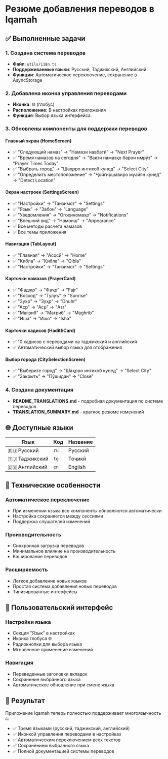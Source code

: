 # Резюме добавления переводов в Iqamah

## ✅ Выполненные задачи

### 1. Создана система переводов
- **Файл**: `utils/i18n.ts`
- **Поддерживаемые языки**: Русский, Таджикский, Английский
- **Функции**: Автоматическое переключение, сохранение в AsyncStorage

### 2. Добавлена иконка управления переводами
- **Иконка**: 🌐 (глобус)
- **Расположение**: В настройках приложения
- **Функция**: Выбор языка интерфейса

### 3. Обновлены компоненты для поддержки переводов

#### Главный экран (HomeScreen)
- ✅ "Следующий намаз" → "Намази навбатӣ" → "Next Prayer"
- ✅ "Время намазов на сегодня" → "Вақти намазҳо барои имрӯз" → "Prayer Times Today"
- ✅ "Выбрать город" → "Шаҳрро интихоб кунед" → "Select City"
- ✅ "Определить местоположение" → "Ҷойгиршавиро муайян кунед" → "Detect Location"

#### Экран настроек (SettingsScreen)
- ✅ "Настройки" → "Танзимот" → "Settings"
- ✅ "Язык" → "Забон" → "Language"
- ✅ "Уведомления" → "Огоҳиномаҳо" → "Notifications"
- ✅ "Внешний вид" → "Намоиш" → "Appearance"
- ✅ Все методы расчета намазов
- ✅ Все темы приложения

#### Навигация (TabLayout)
- ✅ "Главная" → "Асосӣ" → "Home"
- ✅ "Кибла" → "Қибла" → "Qibla"
- ✅ "Настройки" → "Танзимот" → "Settings"

#### Карточки намазов (PrayerCard)
- ✅ "Фаджр" → "Фаҷр" → "Fajr"
- ✅ "Восход" → "Тулуъ" → "Sunrise"
- ✅ "Зухр" → "Зуҳр" → "Dhuhr"
- ✅ "Аср" → "Аср" → "Asr"
- ✅ "Магриб" → "Мағриб" → "Maghrib"
- ✅ "Иша" → "Ишо" → "Isha"

#### Карточки хадисов (HadithCard)
- ✅ 10 хадисов с переводами на таджикский и английский
- ✅ Автоматический выбор языка для отображения

#### Выбор города (CitySelectionScreen)
- ✅ "Выберите город" → "Шаҳрро интихоб кунед" → "Select City"
- ✅ "Закрыть" → "Пӯшидан" → "Close"

### 4. Создана документация
- **README_TRANSLATIONS.md** - подробная документация по системе переводов
- **TRANSLATION_SUMMARY.md** - краткое резюме изменений

## 🌐 Доступные языки

| Язык | Код | Название |
|------|-----|----------|
| 🇷🇺 Русский | `ru` | Русский |
| 🇹🇯 Таджикский | `tg` | Тоҷикӣ |
| 🇺🇸 Английский | `en` | English |

## 🔧 Технические особенности

### Автоматическое переключение
- При изменении языка все компоненты обновляются автоматически
- Настройка сохраняется между сессиями
- Поддержка слушателей изменений

### Производительность
- Синхронная загрузка переводов
- Минимальное влияние на производительность
- Кэширование переводов

### Расширяемость
- Легкое добавление новых языков
- Простая система добавления новых переводов
- Типизированные интерфейсы

## 📱 Пользовательский интерфейс

### Настройки языка
- Секция "Язык" в настройках
- Иконка глобуса 🌐
- Радиокнопки для выбора языка
- Мгновенное применение изменений

### Навигация
- Переведенные заголовки вкладок
- Сохранение выбранного языка
- Автоматическое обновление при смене языка

## 🎯 Результат

Приложение Iqamah теперь полностью поддерживает многоязычность с:
- ✅ Тремя языками (русский, таджикский, английский)
- ✅ Иконкой управления переводами в настройках
- ✅ Автоматическим переключением всех текстов
- ✅ Сохранением выбранного языка
- ✅ Полной документацией системы переводов 